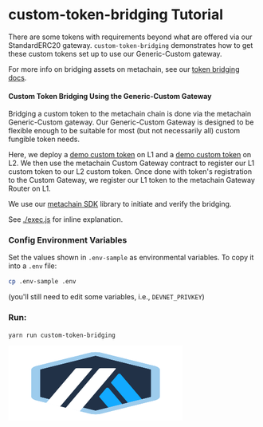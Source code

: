 # custom-token-bridging Tutorial

There are some tokens with requirements beyond what are offered via our StandardERC20 gateway. `custom-token-bridging` demonstrates how to get these custom tokens set up to use our Generic-Custom gateway.

For more info on bridging assets on metachain, see our [token bridging docs](https://developer.metachain-i.co/asset-bridging).

#### **Custom Token Bridging Using the Generic-Custom Gateway**

Bridging a custom token to the metachain chain is done via the metachain Generic-Custom gateway. Our Generic-Custom Gateway is designed to be flexible enough to be suitable for most (but not necessarily all) custom fungible token needs.

Here, we deploy a [demo custom token](./contracts/L1Token.sol) on L1 and a [demo custom token](./contracts/L2Token.sol) on L2. We then use the metachain Custom Gateway contract to register our L1 custom token to our L2 custom token. Once done with token's registration to the Custom Gateway, we register our L1 token to the metachain Gateway Router on L1.

We use our [metachain SDK](https://github.com/META-MetaChain/metachain-sdk) library to initiate and verify the bridging.

See [./exec.js](./scripts/exec.js) for inline explanation.

### Config Environment Variables

Set the values shown in `.env-sample` as environmental variables. To copy it into a `.env` file:

```bash
cp .env-sample .env
```

(you'll still need to edit some variables, i.e., `DEVNET_PRIVKEY`)

### Run:

```
yarn run custom-token-bridging
```

<p align="left">
  <img width="350" height="150" src= "../../assets/logo.svg" />
</p>

